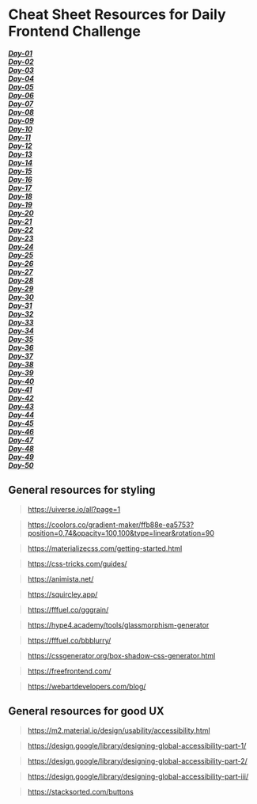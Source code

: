# Cheat Sheet Resources for Daily Frontend Challenge

***[Day-01](/Cheat%20Sheet%20Resources/Day%2001/Notes.md)***</br>
***[Day-02](/Cheat%20Sheet%20Resources/Day%2002/Notes.md)***</br>
***[Day-03](/Cheat%20Sheet%20Resources/Day%2003/Notes.md)***</br>
***[Day-04](/Cheat%20Sheet%20Resources/Day%2004/Notes.md)***</br>
***[Day-05](/Cheat%20Sheet%20Resources/Day%2005/Notes.md)***</br>
***[Day-06](/Cheat%20Sheet%20Resources/Day%2006/Notes.md)***</br>
***[Day-07](/Cheat%20Sheet%20Resources/Day%2007/Notes.md)***</br>
***[Day-08](/Cheat%20Sheet%20Resources/Day%2008/Notes.md)***</br>
***[Day-09](/Cheat%20Sheet%20Resources/Day%2009/Notes.md)***</br>
***[Day-10](/Cheat%20Sheet%20Resources/Day%2010/Notes.md)***</br>
***[Day-11](/Cheat%20Sheet%20Resources/Day%2011/Notes.md)***</br>
***[Day-12](/Cheat%20Sheet%20Resources/Day%2012/Notes.md)***</br>
***[Day-13](/Cheat%20Sheet%20Resources/Day%2013/Notes.md)***</br>
***[Day-14](/Cheat%20Sheet%20Resources/Day%2014/Notes.md)***</br>
***[Day-15](/Cheat%20Sheet%20Resources/Day%2015/Notes.md)***</br>
***[Day-16](/Cheat%20Sheet%20Resources/Day%2016/Notes.md)***</br>
***[Day-17](/Cheat%20Sheet%20Resources/Day%2017/Notes.md)***</br>
***[Day-18](/Cheat%20Sheet%20Resources/Day%2018/Notes.md)***</br>
***[Day-19](/Cheat%20Sheet%20Resources/Day%2019/Notes.md)***</br>
***[Day-20](/Cheat%20Sheet%20Resources/Day%2020/Notes.md)***</br>
***[Day-21](/Cheat%20Sheet%20Resources/Day%2021/Notes.md)***</br>
***[Day-22](/Cheat%20Sheet%20Resources/Day%2022/Notes.md)***</br>
***[Day-23](/Cheat%20Sheet%20Resources/Day%2023/Notes.md)***</br>
***[Day-24](/Cheat%20Sheet%20Resources/Day%2024/Notes.md)***</br>
***[Day-25](/Cheat%20Sheet%20Resources/Day%2025/Notes.md)***</br>
***[Day-26](/Cheat%20Sheet%20Resources/Day%2026/Notes.md)***</br>
***[Day-27](/Cheat%20Sheet%20Resources/Day%2027/Notes.md)***</br>
***[Day-28](/Cheat%20Sheet%20Resources/Day%2028/Notes.md)***</br>
***[Day-29](/Cheat%20Sheet%20Resources/Day%2029/Notes.md)***</br>
***[Day-30](/Cheat%20Sheet%20Resources/Day%2030/Notes.md)***</br>
***[Day-31](/Cheat%20Sheet%20Resources/Day%2031/Notes.md)***</br>
***[Day-32](/Cheat%20Sheet%20Resources/Day%2032/Notes.md)***</br>
***[Day-33](/Cheat%20Sheet%20Resources/Day%2033/Notes.md)***</br>
***[Day-34](/Cheat%20Sheet%20Resources/Day%2034/Notes.md)***</br>
***[Day-35](/Cheat%20Sheet%20Resources/Day%2035/Notes.md)***</br>
***[Day-36](/Cheat%20Sheet%20Resources/Day%2036/Notes.md)***</br>
***[Day-37](/Cheat%20Sheet%20Resources/Day%2037/Notes.md)***</br>
***[Day-38](/Cheat%20Sheet%20Resources/Day%2038/Notes.md)***</br>
***[Day-39](/Cheat%20Sheet%20Resources/Day%2039/Notes.md)***</br>
***[Day-40](/Cheat%20Sheet%20Resources/Day%2040/Notes.md)***</br>
***[Day-41](/Cheat%20Sheet%20Resources/Day%2041/Notes.md)***</br>
***[Day-42](/Cheat%20Sheet%20Resources/Day%2042/Notes.md)***</br>
***[Day-43](/Cheat%20Sheet%20Resources/Day%2043/Notes.md)***</br>
***[Day-44](/Cheat%20Sheet%20Resources/Day%2044/Notes.md)***</br>
***[Day-45](/Cheat%20Sheet%20Resources/Day%2045/Notes.md)***</br>
***[Day-46](/Cheat%20Sheet%20Resources/Day%2046/Notes.md)***</br>
***[Day-47](/Cheat%20Sheet%20Resources/Day%2047/Notes.md)***</br>
***[Day-48](/Cheat%20Sheet%20Resources/Day%2048/Notes.md)***</br>
***[Day-49](/Cheat%20Sheet%20Resources/Day%2049/Notes.md)***</br>
***[Day-50](/Cheat%20Sheet%20Resources/Day%2050/Notes.md)***</br>

## General resources for styling

> https://uiverse.io/all?page=1

> https://coolors.co/gradient-maker/ffb88e-ea5753?position=0,74&opacity=100,100&type=linear&rotation=90

> https://materializecss.com/getting-started.html

> https://css-tricks.com/guides/

> https://animista.net/

> https://squircley.app/

> https://fffuel.co/gggrain/

> https://hype4.academy/tools/glassmorphism-generator

> https://fffuel.co/bbblurry/

> https://cssgenerator.org/box-shadow-css-generator.html

> https://freefrontend.com/

> https://webartdevelopers.com/blog/

## General resources for good UX

> https://m2.material.io/design/usability/accessibility.html

> https://design.google/library/designing-global-accessibility-part-1/

> https://design.google/library/designing-global-accessibility-part-2/

> https://design.google/library/designing-global-accessibility-part-iii/

> https://stacksorted.com/buttons 
